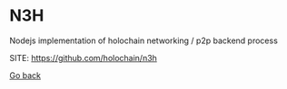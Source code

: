 # N3H
 
 Nodejs implementation of holochain networking / p2p backend process
 
 SITE: https://github.com/holochain/n3h

 [Go back](https://portable-linux-apps.github.io/apps.html)
